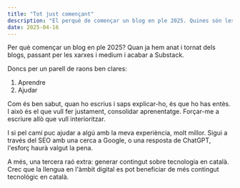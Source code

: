 ```yaml
---
title: "Tot just començant"
description: "El perquè de començar un blog en ple 2025. Quines són les raons."
date: 2025-04-16
---
```


Per què començar un blog en ple 2025? Quan ja hem anat i tornat dels blogs, passant per les xarxes i medium i acabar a Substack. 

Doncs per un parell de raons ben clares: 

1. Aprendre
2. Ajudar

Com és ben sabut, quan ho escrius i saps explicar-ho, és que ho has entès. I això és el que vull fer justament, consolidar aprenentatge. Forçar-me a escriure allò que vull interioritzar.

I si pel camí puc ajudar a algú amb la meva experiència, molt millor. Sigui a través del SEO amb una cerca a Google, o una resposta de ChatGPT, l'esforç haurà valgut la pena. 

A més, una tercera raó extra: generar contingut sobre tecnologia en català. Crec que la llengua en l'àmbit digital es pot beneficiar de més contingut tecnológic en català. 
